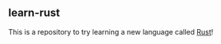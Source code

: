 learn-rust
----------

This is a repository to try learning a new language called [Rust](https://www.rust-lang.org)!
